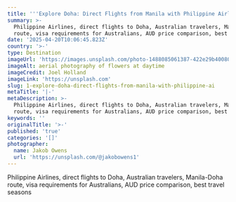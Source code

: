 ```yaml
---
title: '''Explore Doha: Direct Flights from Manila with Philippine Airlines'''
summary: >-
  Philippine Airlines, direct flights to Doha, Australian travelers, Manila-Doha
  route, visa requirements for Australians, AUD price comparison, best tr...
date: '2025-04-20T10:06:45.823Z'
country: '>-'
type: Destination
imageUrl: 'https://images.unsplash.com/photo-1488085061387-422e29b40080'
imageAlt: aerial photography of flowers at daytime
imageCredit: Joel Holland
imageLink: 'https://unsplash.com'
slug: 1-explore-doha-direct-flights-from-manila-with-philippine-ai
metaTitle: '|-'
metaDescription: >-
  Philippine Airlines, direct flights to Doha, Australian travelers, Manila-Doha
  route, visa requirements for Australians, AUD price comparison, best tr...
keywords: ''
originalTitle: '>-'
published: 'true'
categories: '[]'
photographer:
  name: Jakob Owens
  url: 'https://unsplash.com/@jakobowens1'
---
```







Philippine Airlines, direct flights to Doha, Australian travelers, Manila-Doha route, visa requirements for Australians, AUD price comparison, best travel seasons
